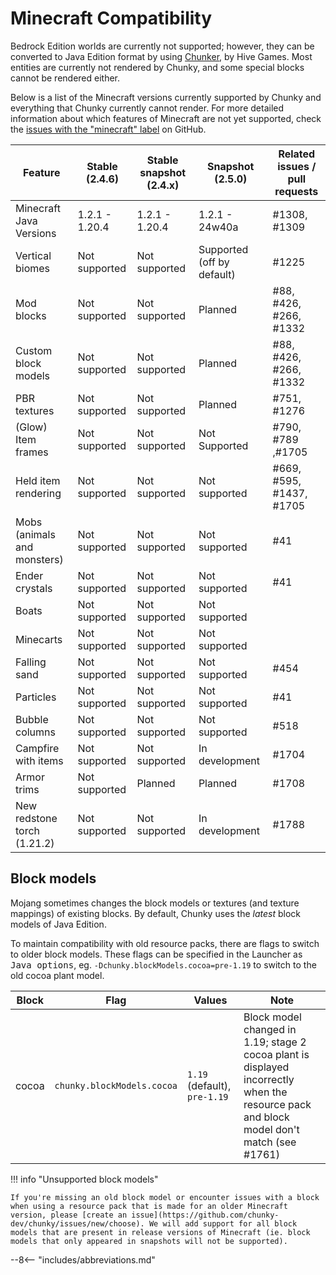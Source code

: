 # Minecraft Compatibility

Bedrock Edition worlds are currently not supported; however, they can be converted to Java Edition format by using <a href="https://chunker.app/" target="_blank">Chunker</a>, by Hive Games. Most entities are currently not rendered by Chunky, and some special blocks cannot be rendered either.

Below is a list of the Minecraft versions currently supported by Chunky and everything that Chunky currently cannot render. For more detailed information about which features of Minecraft are not yet supported, check the <a href="https://github.com/chunky-dev/chunky/issues?q=is%3Aissue+is%3Aopen+label%3Aminecraft" target="_blank">issues with the "minecraft" label</a> on GitHub.

| Feature                     | Stable (2.4.6) | Stable snapshot (2.4.x) | Snapshot (2.5.0)           | Related issues / pull requests |
| --------------------------- | -------------- | ----------------------- | -------------------------- | ------------------------------ |
| Minecraft Java Versions     | 1.2.1 - 1.20.4 | 1.2.1 - 1.20.4          | 1.2.1 - 24w40a             | #1308, #1309                   |
| Vertical biomes             | Not supported  | Not supported           | Supported (off by default) | #1225                          |
| Mod blocks                  | Not supported  | Not supported           | Planned                    | #88, #426, #266, #1332         |
| Custom block models         | Not supported  | Not supported           | Planned                    | #88, #426, #266, #1332         |
| PBR textures                | Not supported  | Not supported           | Planned                    | #751, #1276                    |
| (Glow) Item frames          | Not supported  | Not supported           | Not Supported              | #790, #789 ,#1705              |
| Held item rendering         | Not supported  | Not supported           | Not supported              | #669, #595, #1437, #1705       |
| Mobs (animals and monsters) | Not supported  | Not supported           | Not supported              | #41                            |
| Ender crystals              | Not supported  | Not supported           | Not supported              | #41                            |
| Boats                       | Not supported  | Not supported           | Not supported              |                                |
| Minecarts                   | Not supported  | Not supported           | Not supported              |                                |
| Falling sand                | Not supported  | Not supported           | Not supported              | #454                           |
| Particles                   | Not supported  | Not supported           | Not supported              | #41                            |
| Bubble columns              | Not supported  | Not supported           | Not supported              | #518                           |
| Campfire with items         | Not supported  | Not supported           | In development             | #1704                          |
| Armor trims                 | Not supported  | Planned                 | Planned                    | #1708                          |
| New redstone torch (1.21.2) | Not supported  | Not supported           | In development             | #1788                          |

## Block models

Mojang sometimes changes the block models or textures (and texture mappings) of existing blocks. By default, Chunky uses the *latest* block models of Java Edition.

To maintain compatibility with old resource packs, there are flags to switch to older block models. These flags can be specified in the Launcher as <samp>Java options</samp>, eg. `-Dchunky.blockModels.cocoa=pre-1.19` to switch to the old cocoa plant model.

| Block | Flag                       | Values                       | Note                                                                                                                                     |
| ----- | -------------------------- | ---------------------------- | ---------------------------------------------------------------------------------------------------------------------------------------- |
| cocoa | `chunky.blockModels.cocoa` | `1.19` (default), `pre-1.19` | Block model changed in 1.19; stage 2 cocoa plant is displayed incorrectly when the resource pack and block model don't match (see #1761) |

!!! info "Unsupported block models"

    If you're missing an old block model or encounter issues with a block when using a resource pack that is made for an older Minecraft version, please [create an issue](https://github.com/chunky-dev/chunky/issues/new/choose). We will add support for all block models that are present in release versions of Minecraft (ie. block models that only appeared in snapshots will not be supported).

--8<-- "includes/abbreviations.md"
